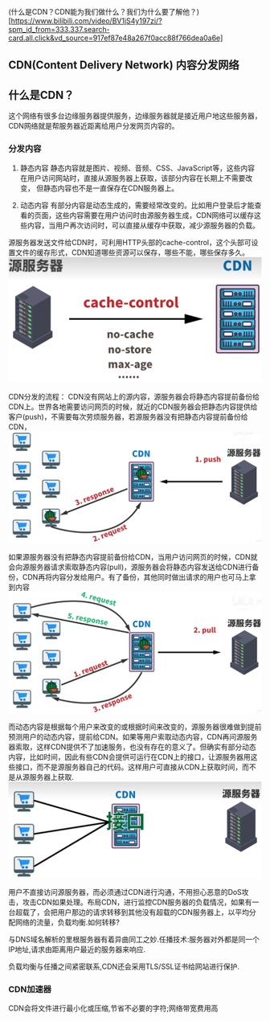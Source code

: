 
(什么是CDN？CDN能为我们做什么？我们为什么要了解他？)[https://www.bilibili.com/video/BV1jS4y197zi/?spm_id_from=333.337.search-card.all.click&vd_source=917ef87e48a267f0acc88f766dea0a6e]


## CDN(Content Delivery Network) 内容分发网络
## 什么是CDN？

这个网络有很多台边缘服务器提供服务，边缘服务器就是接近用户地这些服务器，CDN网络就是帮服务器近距离给用户分发网页内容的。

### 分发内容
1. 静态内容
静态内容就是图片、视频、音频、CSS、JavaScript等，这些内容在用户访问网站时，直接从源服务器上获取，该部分内容在长期上不需要改变， 但静态内容也不是一直保存在CDN服务器上。

2. 动态内容
有部分内容是动态生成的，需要经常改变的。比如用户登录后才能查看的页面，这些内容需要在用户访问时由源服务器生成，CDN网络可以缓存这些内容，当用户再次访问时，可以直接从缓存中获取，减少源服务器的负载。


源服务器发送文件给CDN时，可利用HTTP头部的cache-control，这个头部可设置文件的缓存形式，CDN知道哪些资源可以保存，哪些不能，哪些保存多久。
![资源](CDN-images/1.png)

CDN分发的流程：
CDN没有网站上的源内容，源服务器会将静态内容提前备份给CDN上。世界各地需要访问网页的时候，就近的CDN服务器会把静态内容提供给客户(push)，不需要每次劳烦服务器，若源服务器没有把静态内容提前备份给CDN，
![分发的流程1](CDN-images/2.png)

如果源服务器没有把静态内容提前备份给CDN，当用户访问网页的时候，CDN就会向源服务器请求索取静态内容(pull)，源服务器会将静态内容发送给CDN进行备份，CDN再将内容分发给用户。有了备份，其他同时做出请求的用户也可马上拿到内容
![分发的流程2](CDN-images/3.png)

而动态内容是根据每个用户来改变的或根据时间来改变的，源服务器很难做到提前预测用户的动态内容，提前给CDN。如果等用户索取动态内容，CDN再问源服务器索取，这样CDN提供不了加速服务，也没有存在的意义了。但确实有部分动态内容，比如时间，因此有些CDN会提供可运行在CDN上的接口，让源服务器用这些接口，而不是源服务器自己的代码。这样用户可直接从CDN上获取时间，而不是从源服务器上获取.
![分发的流程3](CDN-images/4.png)


用户不直接访问源服务器，而必须通过CDN进行沟通，不用担心恶意的DoS攻击，攻击CDN如果处理。布局CDN，进行监控CDN服务器的负载情况，如果有一台超载了，会把用户那边的请求转移到其他没有超载的CDN服务器上，以平均分配网络的流量，负载均衡.如何转移?

与DNS域名解析的里根服务器有着异曲同工之妙.任播技术:服务器对外都是同一个IP地址,请求由距离用户最近的服务器来响应.

负载均衡与任播之间紧密联系,CDN还会采用TLS/SSL证书给网站进行保护.

### CDN加速器
CDN会将文件进行最小化或压缩,节省不必要的字符;网络带宽费用高






